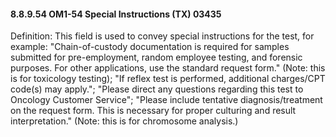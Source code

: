 #### 8.8.9.54 OM1-54 Special Instructions (TX) 03435

Definition: This field is used to convey special instructions for the test, for example: "Chain-of-custody documentation is required for samples submitted for pre-employment, random employee testing, and forensic purposes. For other applications, use the standard request form." (Note: this is for toxicology testing); "If reflex test is performed, additional charges/CPT code(s) may apply."; "Please direct any questions regarding this test to Oncology Customer Service"; "Please include tentative diagnosis/treatment on the request form. This is necessary for proper culturing and result interpretation." (Note: this is for chromosome analysis.)
